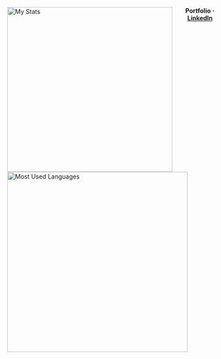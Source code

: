 <img alt="My Stats" align=left width="380" src="https://github-readme-stats.vercel.app/api?username=Iskander229&layout=compact&show_icons=true&theme=dark"/>  <img alt="Most Used Languages" align=left width="415" src="https://github-readme-stats.vercel.app/api/top-langs/?username=Iskander229&layout=compact&theme=dark"/> 

<p align="center">
    <b>Portfolio</b>
    <b>·</b>
    <a href="https://www.linkedin.com/in/iskander-taniyev-0883322a9/"><b>LinkedIn</b></a>
<p/>
